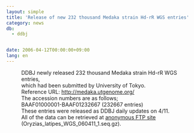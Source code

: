 ```yaml
---
layout: simple
title: 'Release of new 232 thousand Medaka strain Hd-rR WGS entries'
category: news
db:
  - ddbj


date: 2006-04-12T00:00:00+09:00
lang: en
---
```


<dd>DDBJ newly released 232 thousand Medaka strain Hd-rR WGS entries,<br> which had been submitted by University of Tokyo.
<dd>Reference URL: <a href="http://medaka.utgenome.org/" target="_blank">http://medaka.utgenome.org/</a>
<dd>The accession numbers are as follows;
<dd>BAAF01000001-BAAF01232667 (232667 entries)
<dd>These entries were released as DDBJ daily updates on 4/11.<br> All of the data can be retrieved at <a href="ftp://ftp.ddbj.nig.ac.jp/ddbj_database/mass/Oryzias_latipes_WGS">anonymous FTP site</a> (Oryzias_latipes_WGS_060411_1.seq.gz).</dd>
</dd>
</dd>
</dd>
</dd>
